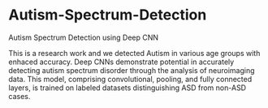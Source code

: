 # Autism-Spectrum-Detection
Autism Spectrum Detection using Deep CNN

This is a research work and we detected Autism in various age groups with enhaced accuracy.
Deep CNNs demonstrate potential in accurately detecting autism spectrum disorder through the analysis of neuroimaging data. 
This model, comprising convolutional, pooling, and fully connected layers, is trained on labeled datasets distinguishing ASD from non-ASD cases.
